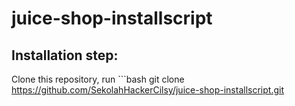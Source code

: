 # juice-shop-installscript

## Installation step:
Clone this repository, run ```bash
git clone https://github.com/SekolahHackerCilsy/juice-shop-installscript.git
```
